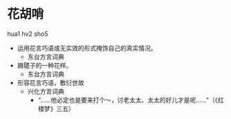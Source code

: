 # 花胡哨
hua1 hv2 sho5
+ 运用花言巧语或无实效的形式掩饰自己的真实情况。
  * 东台方言词典
+ 踢毽子的一种花样。
  * 东台方言词典
+ 形容花言巧语，敷衍世故
  * 兴化方言词典
    - “……他必定也是要来打个～，讨老太太、太太的好儿才是呢……”（《红楼梦》三五）

